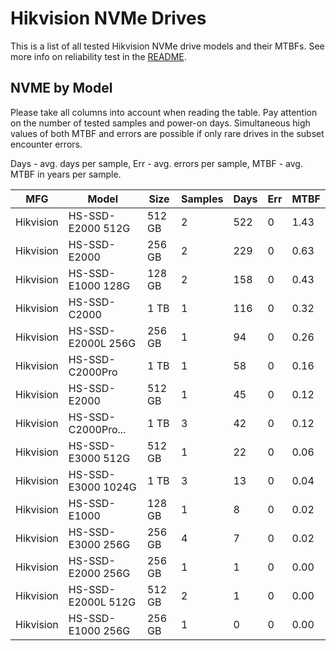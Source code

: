 Hikvision NVMe Drives
=====================

This is a list of all tested Hikvision NVMe drive models and their MTBFs. See more
info on reliability test in the [README](https://github.com/linuxhw/SMART).

NVME by Model
------------

Please take all columns into account when reading the table. Pay attention on the
number of tested samples and power-on days. Simultaneous high values of both MTBF
and errors are possible if only rare drives in the subset encounter errors.

Days - avg. days per sample,
Err  - avg. errors per sample,
MTBF - avg. MTBF in years per sample.

| MFG       | Model              | Size   | Samples | Days  | Err   | MTBF |
|-----------|--------------------|--------|---------|-------|-------|------|
| Hikvision | HS-SSD-E2000 512G  | 512 GB | 2       | 522   | 0     | 1.43   |
| Hikvision | HS-SSD-E2000       | 256 GB | 2       | 229   | 0     | 0.63   |
| Hikvision | HS-SSD-E1000 128G  | 128 GB | 2       | 158   | 0     | 0.43   |
| Hikvision | HS-SSD-C2000       | 1 TB   | 1       | 116   | 0     | 0.32   |
| Hikvision | HS-SSD-E2000L 256G | 256 GB | 1       | 94    | 0     | 0.26   |
| Hikvision | HS-SSD-C2000Pro    | 1 TB   | 1       | 58    | 0     | 0.16   |
| Hikvision | HS-SSD-E2000       | 512 GB | 1       | 45    | 0     | 0.12   |
| Hikvision | HS-SSD-C2000Pro... | 1 TB   | 3       | 42    | 0     | 0.12   |
| Hikvision | HS-SSD-E3000 512G  | 512 GB | 1       | 22    | 0     | 0.06   |
| Hikvision | HS-SSD-E3000 1024G | 1 TB   | 3       | 13    | 0     | 0.04   |
| Hikvision | HS-SSD-E1000       | 128 GB | 1       | 8     | 0     | 0.02   |
| Hikvision | HS-SSD-E3000 256G  | 256 GB | 4       | 7     | 0     | 0.02   |
| Hikvision | HS-SSD-E2000 256G  | 256 GB | 1       | 1     | 0     | 0.00   |
| Hikvision | HS-SSD-E2000L 512G | 512 GB | 2       | 1     | 0     | 0.00   |
| Hikvision | HS-SSD-E1000 256G  | 256 GB | 1       | 0     | 0     | 0.00   |
